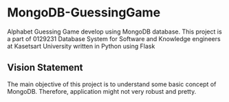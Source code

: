 # MongoDB-GuessingGame
Alphabet Guessing Game develop using MongoDB database. This project is a part of 0129231 Database System for Software and Knowledge engineers at Kasetsart University written in Python using Flask

## Vision Statement
The main objective of this project is to understand some basic concept of MongoDB. Therefore, application might not very robust and pretty. 

